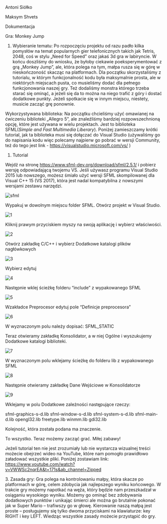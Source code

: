 ﻿Antoni Siółko

Maksym Shvets

Dokumentacja

Gra: Monkey Jump

1. Wybieranie tematu:
   Po rozpoczęciu projektu od razu padło kilka pomysłów na temat popularnych gier telefonicznych takich jak Tetris, 2048, coś w stylu „Need for Speed” oraz jakaś 3d gra w labiryncie. W końcu doszliśmy do wniosku, że byłoby ciekawie poeksperymentować z grą „Monkey Jump”, ale, która polega na tym, małpa rusza się w górę w nieskończoność skacząc na platformach. Dla początku skorzystaliśmy z tutorialu, w którym funkcjonalność kodu była maksymalnie prosta, ale w niektórych miejscach pusta, co musieliśmy dodać dla pełnego funkcjonowania naszej gry. Też dodaliśmy monstra którego trzeba starać się ominąć, a jeżeli się da to można na niego trafić z góry i dostać dodatkowe punkty. Jeżeli spotkacie się w innym miejscu, niestety, musicie zacząć grę ponownie.

Wykorzystywana biblioteka:
Na początku chcieliśmy użyć omawianej na ćwiczeniu biblioteki „Allegro 5”, ale znaleźliśmy bardziej rozpowszechnioną opcję, które jest używana w wielu projektach. Jest to biblioteka SFML(*Simple and Fast Multimedia Liberary*). Poniżej zamieszczamy krótki tutorial, jak ta biblioteka musi się dołączać do Visual Studio (używaliśmy go do napisania kodu więc polecamy najpierw go pobrać w wersji Community, też do tego jest link - <https://visualstudio.microsoft.com/vs/> )









1. Tutorial

Wejdź na stronę <https://www.sfml-dev.org/download/sfml/2.5.1/> i pobierz wersję odpowiadającą twojemu VS. Jeśli używasz programu Visual Studio 2015 lub nowszego, możesz śmiało użyć wersji SFML skompilowanej dla Visual C++ 15 (VS 2017), która jest nadal kompatybilna z nowszymi wersjami zestawu narzędzi.

![sfml](https://github.com/maksimus209/mokey-project-wdp/assets/135655103/59a6402d-b332-4c78-8413-9bdf51a1c0ac)

Wypakuj w dowolnym miejscu folder SFML. Otwórz projekt w Visual Studio.

![1](https://github.com/maksimus209/mokey-project-wdp/assets/135655103/ebde9ac5-0dc8-453d-9805-27532f8ae0e7)


Kliknij prawym przyciskiem myszy na swoją aplikację i wybierz właściwości.

![2](https://github.com/maksimus209/mokey-project-wdp/assets/135655103/a6ed15c0-5752-4d23-9056-5068310d88e7)


Otwórz zakładkę C/C++ i wybierz Dodatkowe katalogi plików nagłówkowych

![3](https://github.com/maksimus209/mokey-project-wdp/assets/135655103/78f77816-51b3-4aca-9634-08c6d78fe9db)


Wybierz edytuj

![4](https://github.com/maksimus209/mokey-project-wdp/assets/135655103/bbdf34b0-d44d-4d71-b6b1-e3a39e6777d8)


Następnie wklej ścieżkę folderu “include” z wypakowanego SFML

![5](https://github.com/maksimus209/mokey-project-wdp/assets/135655103/ee9bd621-1290-47d7-8add-b34b86c577f3)


Wzakładce Preprocesor edytuj pole “Definicje preprocesora”

![6](https://github.com/maksimus209/mokey-project-wdp/assets/135655103/379bfe46-206d-4765-ad69-dfa60d4db71f)


W wyznaczonym polu należy dopisać: SFML\_STATIC


Teraz otwieramy zakładkę Konsolidator, a w niej Ogólne i wyszukujemy Dodatkowe katalogi biblioteki.

![7](https://github.com/maksimus209/mokey-project-wdp/assets/135655103/fdbb12fa-28ee-4734-a427-e28ed3527628)

W wyznaczonym polu wklejamy ścieżkę do folderu lib z wypakowanego SFML

![8](https://github.com/maksimus209/mokey-project-wdp/assets/135655103/8897aa3c-44f3-40aa-9652-0fadd478e1ad)


Następnie otwieramy zakładkę Dane Wejściowe w Konsolidatorze

![9](https://github.com/maksimus209/mokey-project-wdp/assets/135655103/2f9bfa6f-835b-4eaf-9f32-a601ed087958)

Wklejamy w polu Dodatkowe zależności następujące rzeczy:

sfml-graphics-s-d.lib sfml-window-s-d.lib sfml-system-s-d.lib sfml-main-d.lib opengl32.lib freetype.lib winmm.lib gdi32.lib

Kolejność, która została podana ma znaczenie.

To wszystko. Teraz możemy zacząć grać. Miłej zabawy!

Jeżeli tutorial ten nie jest zrozumiały lub nie wystarcza wizualnej treści możecie obejrzeć wideo na YouTube, które nam pomogło prawidłowo załadować wszystkie pliki. Poniżej zostawiam link:
<https://www.youtube.com/watch?v=VWWSc2nqrEA&t=171s&ab_channel=Zipped>




3\. Zasada gry:
Gra polega na kontrolowaniu małpy, która skacze po platformach w górę, celem zdobycia jak najlepszego wyniku końcowego. W trakcie gry możemy napotkać na węża, który będzie nam przeszkadzał w osiąganiu wysokiego wyniku. Możemy go ominąć bez zdobywania dodatkowych punktów i unikając śmierci ale można go brutalnie pokonać jak w Super Mario – trafiwszy go w głowę. Kierowanie naszą małpą jest proste – posługujemy się tylko dwoma przyciskami na klawiaturze: key RIGHT i key LEFT. Wiedząc wszystkie zasady możecie przystąpić do gry.


